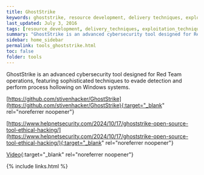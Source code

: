 ```yaml
---
title: GhostStrike
keywords: ghoststrike, resource development, delivery techniques, exploitation techniques, defense evasion techniques, c2 techniques, execution techniques
last_updated: July 3, 2016
tags: [resource_development, delivery_techniques, exploitation_techniques, defense_evasion_techniques, c2_techniques, execution_techniques] 
summary: "GhostStrike is an advanced cybersecurity tool designed for Red Team operations"
sidebar: home_sidebar
permalink: tools_ghoststrike.html
toc: false
folder: tools
---
```


GhostStrike is an advanced cybersecurity tool designed for Red Team operations, featuring sophisticated techniques to evade detection and perform process hollowing on Windows systems.

[https://github.com/stivenhacker/GhostStrike](https://github.com/stivenhacker/GhostStrike){:target="_blank" rel="noreferrer noopener"}

[https://www.helpnetsecurity.com/2024/10/17/ghoststrike-open-source-tool-ethical-hacking/](https://www.helpnetsecurity.com/2024/10/17/ghoststrike-open-source-tool-ethical-hacking/){:target="_blank" rel="noreferrer noopener"}

[Video](https://www.linkedin.com/posts/stiven-mayorga_cybersecurity-ethicalhacking-pentesting-activity-7203583047705710593-IIVE/?utm_source=share&utm_medium=member_ios){:target="_blank" rel="noreferrer noopener"}


{% include links.html %}

